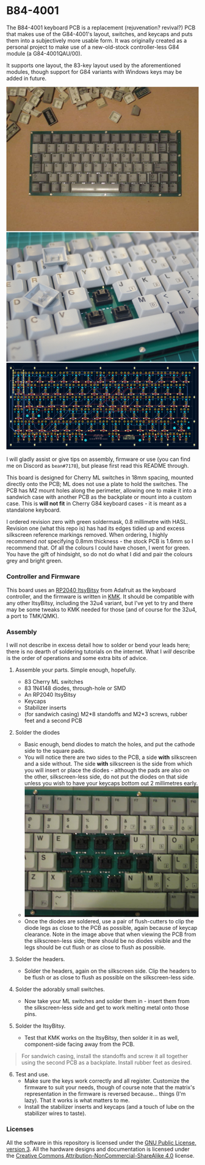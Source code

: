 # B84-4001

The B84-4001 keyboard PCB is a replacement (rejuvenation? revival?) PCB that makes use of the G84-4001's layout, switches, and keycaps and puts them into a subjectively more usable form. It was originally created as a personal project to make use of a new-old-stock controller-less G84 module (a G84-4001QAU/00).

It supports one layout, the 83-key layout used by the aforementioned modules, though support for G84 variants with Windows keys may be added in future.

![top](/Pictures/top.jpg)
<img src="/Pictures/beauty_shot.jpg" width="640">
<img src="/Pictures/pcb_layout.png" width="640">

I will gladly assist or give tips on assembly, firmware or use (you can find me on Discord as `bean#7178`), but please first read this README through.

This board is designed for Cherry ML switches in 18mm spacing, mounted directly onto the PCB; ML does not use a plate to hold the switches. The PCB has M2 mount holes along the perimeter, allowing one to make it into a sandwich case with another PCB as the backplate or mount into a custom case. This is **will not fit** in Cherry G84 keyboard cases - it is meant as a standalone keyboard.

I ordered revision zero with green soldermask, 0.8 millimetre with HASL. Revision one (what this repo is) has had its edges tidied up and excess silkscreen reference markings removed. When ordering, I highly recommend *not* specifying 0.8mm thickness - the stock PCB is 1.6mm so I recommend that. Of all the colours I could have chosen, I went for green. You have the gift of hindsight, so do not do what I did and pair the colours grey and bright green.

### Controller and Firmware

This board uses an [RP2040 ItsyBitsy](https://www.adafruit.com/product/4888) from Adafruit as the keyboard controller, and the firmware is written in [KMK](https://github.com/KMKfw/kmk_firmware). It should be compatible with any other ItsyBitsy, including the 32u4 variant, but I've yet to try and there may be some tweaks to KMK needed for those (and of course for the 32u4, a port to TMK/QMK).

### Assembly

I will not describe in excess detail how to solder or bend your leads here; there is no dearth of soldering tutorials on the internet. What I *will* describe is the order of operations and some extra bits of advice.

1.  Assemble your parts. Simple enough, hopefully.
	* 83 Cherry ML switches
	* 83 1N4148 diodes, through-hole or SMD
	* An RP2040 ItsyBitsy
	* Keycaps
	* Stabilizer inserts
	* (for sandwich casing) M2\*8 standoffs and M2\*3 screws, rubber feet and a second PCB

2.  Solder the diodes
	* Basic enough, bend diodes to match the holes, and put the cathode side to the square pads.
	* You will notice there are two sides to the PCB, a side **with** silkscreen and a side without. The side **with** silkscreen is the side from which you will insert or place the diodes - although the pads are also on the other, silkscreen-less side, do not put the diodes on that side unless you wish to have your keycaps bottom out 2 millimetres early.
	* <img src="/Pictures/diodes.jpg" width="640">
	* Once the diodes are soldered, use a pair of flush-cutters to clip the diode legs as close to the PCB as possible, again because of keycap clearance. Note in the image above that when viewing the PCB from the silkscreen-less side; there should be no diodes visible and the legs should be cut flush or as close to flush as possible. 

3.  Solder the headers.
	* Solder the headers, again on the silkscreen side. Clip the headers to be flush or as close to flush as possible on the silkscreen-less side.

4.  Solder the adorably small switches.
	* Now take your ML switches and solder them in - insert them from the silkscreen-less side and get to work melting metal onto those pins. 

5.  Solder the ItsyBitsy.
	* Test that KMK works on the ItsyBitsy, then solder it in as well, component-side facing away from the PCB.

> For sandwich casing, install the standoffs and screw it all together using the second PCB as a backplate. Install rubber feet as desired.

6.  Test and use.
	* Make sure the keys work correctly and all register. Customize the firmware to suit your needs, though of course note that the matrix's representation in the firmware is reversed because... things (I'm lazy). That it works is what matters to me.
	* Install the stabilizer inserts and keycaps (and a touch of lube on the stabilizer wires to taste).

### Licenses

All the software in this repository is licensed under the [GNU Public License,
version 3](https://www.gnu.org/licenses/gpl-3.0-standalone.html).
All the hardware designs and documentation is licensed under the [Creative Commons
Attribution-NonCommercial-ShareAlike 4.0](https://creativecommons.org/licenses/by-nc-sa/4.0/)
license. 
